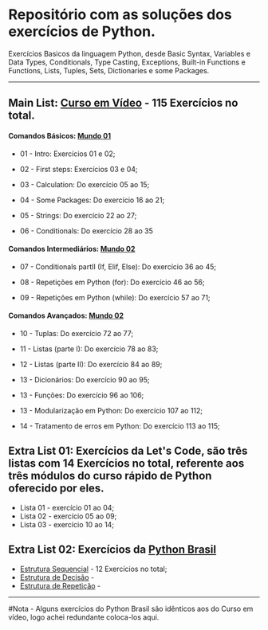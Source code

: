 # Repositório com as soluções dos exercícios de Python.


Exercícios Basicos da linguagem Python, desde Basic Syntax, Variables e Data Types, Conditionals, Type Casting, Exceptions, Built-in Functions e Functions, Lists, Tuples, Sets, Dictionaries e some Packages.

---

## Main List: [Curso em Vídeo](https://www.youtube.com/playlist?list=PLHz_AreHm4dm6wYOIW20Nyg12TAjmMGT-) - 115 Exercícios no total.


#### Comandos Básicos: [Mundo 01](https://www.youtube.com/playlist?list=PLHz_AreHm4dlKP6QQCekuIPky1CiwmdI6)


- 01 - Intro: Exercícios 01 e 02;
  
- 02 - First steps: Exercícios 03 e 04;

- 03 - Calculation: Do exercício 05 ao 15;

- 04 - Some Packages: Do exercício 16 ao 21;

- 05 - Strings: Do exercício 22 ao 27;

- 06 - Conditionals: Do exercício 28 ao 35

#### Comandos Intermediários: [Mundo 02](https://www.youtube.com/playlist?list=PLHz_AreHm4dk_nZHmxxf_J0WRAqy5Czye)

- 07 - Conditionals partII (If, Elif, Else): Do exercício 36 ao 45; 

- 08 - Repetições em Python (for): Do exercício 46 ao 56;

- 09 - Repetições em Python (while): Do exercício 57 ao 71;

#### Comandos Avançados: [Mundo 02](https://www.youtube.com/playlist?list=PLHz_AreHm4dksnH2jVTIVNviIMBVYyFnH)

- 10 - Tuplas: Do exercício 72 ao 77;

- 11 - Listas (parte I): Do exercício 78 ao 83;

- 12 - Listas (parte II): Do exercício 84 ao 89;

- 13 - Dicionários: Do exercício 90 ao 95;

- 13 - Funções: Do exercício 96 ao 106;

- 13 - Modularização em Python: Do exercício 107 ao 112;

- 14 - Tratamento de erros em Python: Do exercício 113 ao 115;


##

## Extra List 01: Exercícios da Let's Code, são três listas com 14 Exercícios no total, referente aos três módulos do curso rápido de Python oferecido por eles.

- Lista 01 - exercício 01 ao 04;
- Lista 02 - exercício 05 ao 09;
- Lista 03 - exercício 10 ao 14;

##

## Extra List 02: Exercícios da [Python Brasil](https://wiki.python.org.br/ListaDeExercicios)

- [Estrutura Sequencial](https://wiki.python.org.br/EstruturaSequencial) - 12 Exercícios no total; 
- [Estrutura de Decisão](https://wiki.python.org.br/EstruturaDeDecisao) - 
- [Estrutura de Repetição](https://wiki.python.org.br/EstruturaDeRepeticao) - 



---
#Nota - Alguns exercícios do Python Brasil são idênticos aos do Curso em vídeo, logo achei redundante coloca-los aqui.






